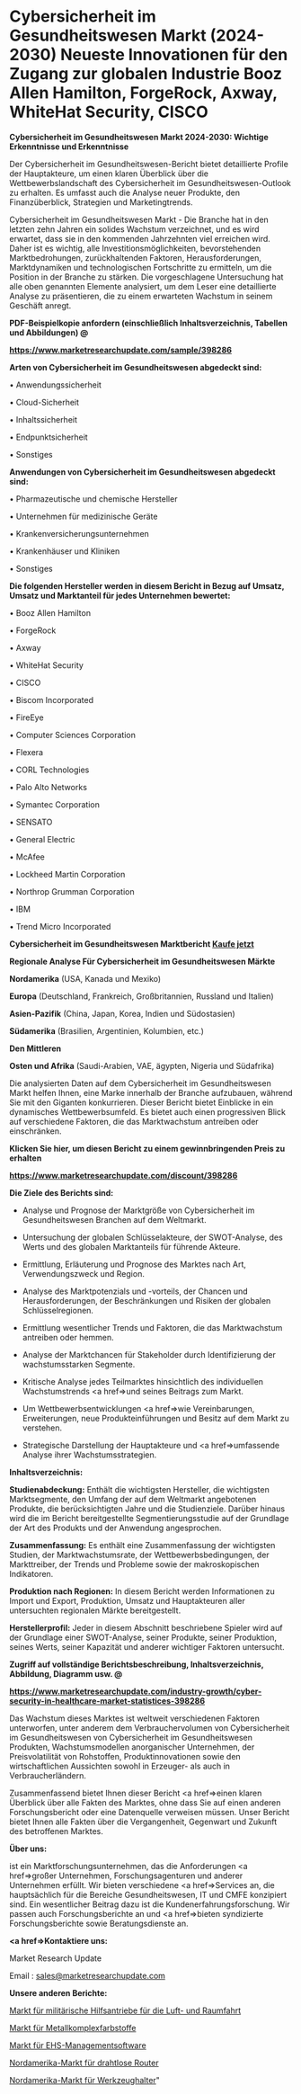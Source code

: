 # Cybersicherheit im Gesundheitswesen Markt (2024-2030) Neueste Innovationen für den Zugang zur globalen Industrie Booz Allen Hamilton, ForgeRock, Axway, WhiteHat Security, CISCO

<strong>Cybersicherheit im Gesundheitswesen Markt 2024-2030: Wichtige Erkenntnisse und Erkenntnisse</strong>

Der Cybersicherheit im Gesundheitswesen-Bericht bietet detaillierte Profile der Hauptakteure, um einen klaren Überblick über die Wettbewerbslandschaft des Cybersicherheit im Gesundheitswesen-Outlook zu erhalten. Es umfasst auch die Analyse neuer Produkte, den Finanzüberblick, Strategien und Marketingtrends.

Cybersicherheit im Gesundheitswesen Markt - Die Branche hat in den letzten zehn Jahren ein solides Wachstum verzeichnet, und es wird erwartet, dass sie in den kommenden Jahrzehnten viel erreichen wird. Daher ist es wichtig, alle Investitionsmöglichkeiten, bevorstehenden Marktbedrohungen, zurückhaltenden Faktoren, Herausforderungen, Marktdynamiken und technologischen Fortschritte zu ermitteln, um die Position in der Branche zu stärken. Die vorgeschlagene Untersuchung hat alle oben genannten Elemente analysiert, um dem Leser eine detaillierte Analyse zu präsentieren, die zu einem erwarteten Wachstum in seinem Geschäft anregt.



<strong><b>PDF-Beispielkopie anfordern (einschließlich Inhaltsverzeichnis, Tabellen und Abbildungen) @ </b></strong>

<strong><a href=https://www.marketresearchupdate.com/sample/398286>

<strong>https://www.marketresearchupdate.com/sample/398286</u></a></strong></strong>



<strong>Arten von Cybersicherheit im Gesundheitswesen abgedeckt sind:</strong>

• Anwendungssicherheit

• Cloud-Sicherheit

• Inhaltssicherheit

• Endpunktsicherheit

• Sonstiges



<strong>Anwendungen von Cybersicherheit im Gesundheitswesen abgedeckt sind:</strong>

• Pharmazeutische und chemische Hersteller

• Unternehmen für medizinische Geräte

• Krankenversicherungsunternehmen

• Krankenhäuser und Kliniken

• Sonstiges



<strong>Die folgenden Hersteller werden in diesem Bericht in Bezug auf Umsatz, Umsatz und Marktanteil für jedes Unternehmen bewertet:</strong>

• Booz Allen Hamilton

• ForgeRock

• Axway

• WhiteHat Security

• CISCO

• Biscom Incorporated

• FireEye

• Computer Sciences Corporation

• Flexera

• CORL Technologies

• Palo Alto Networks

• Symantec Corporation

• SENSATO

• General Electric

• McAfee

• Lockheed Martin Corporation

• Northrop Grumman Corporation

• IBM

• Trend Micro Incorporated



<strong>Cybersicherheit im Gesundheitswesen Marktbericht <a href=https://www.marketresearchupdate.com/buynow/398286>Kaufe jetzt</a></strong>



<strong>Regionale Analyse Für Cybersicherheit im Gesundheitswesen Märkte</strong>



<strong>Nordamerika</strong> (USA, Kanada und Mexiko)



<strong>Europa</strong> (Deutschland, Frankreich, Großbritannien, Russland und Italien)



<strong>Asien-Pazifik</strong> (China, Japan, Korea, Indien und Südostasien)



<strong>Südamerika</strong> (Brasilien, Argentinien, Kolumbien, etc.)



<strong>Den Mittleren</strong> 

<strong>Osten und Afrika</strong> (Saudi-Arabien, VAE, ägypten, Nigeria und Südafrika)

Die analysierten Daten auf dem Cybersicherheit im Gesundheitswesen Markt helfen Ihnen, eine Marke innerhalb der Branche aufzubauen, während Sie mit den Giganten konkurrieren. Dieser Bericht bietet Einblicke in ein dynamisches Wettbewerbsumfeld. Es bietet auch einen progressiven Blick auf verschiedene Faktoren, die das Marktwachstum antreiben oder einschränken.



<strong>Klicken Sie hier, um diesen Bericht zu einem gewinnbringenden Preis zu erhalten
</strong>

<strong><a href=https://www.marketresearchupdate.com/discount/398286>https://www.marketresearchupdate.com/discount/398286</b></u></strong></a>



<strong>Die Ziele des Berichts sind:</strong>

- Analyse und Prognose der Marktgröße von Cybersicherheit im Gesundheitswesen Branchen auf dem Weltmarkt.

- Untersuchung der globalen Schlüsselakteure, der SWOT-Analyse, des Werts und des globalen Marktanteils für führende Akteure.

- Ermittlung, Erläuterung und Prognose des Marktes nach Art, Verwendungszweck und Region.

- Analyse des Marktpotenzials und -vorteils, der Chancen und Herausforderungen, der Beschränkungen und Risiken der globalen Schlüsselregionen.

- Ermittlung wesentlicher Trends und Faktoren, die das Marktwachstum antreiben oder hemmen.

- Analyse der Marktchancen für Stakeholder durch Identifizierung der wachstumsstarken Segmente.

- Kritische Analyse jedes Teilmarktes hinsichtlich des individuellen Wachstumstrends <a href=>und</a> seines Beitrags zum Markt.

- Um Wettbewerbsentwicklungen <a href=>wie</a> Vereinbarungen, Erweiterungen, neue Produkteinführungen und Besitz auf dem Markt zu verstehen.

- Strategische Darstellung der Hauptakteure und <a href=>umfas</a>sende Analyse ihrer Wachstumsstrategien.



<strong>Inhaltsverzeichnis:</strong>



<strong>Studienabdeckung:</strong> Enthält die wichtigsten Hersteller, die wichtigsten Marktsegmente, den Umfang der auf dem Weltmarkt angebotenen Produkte, die berücksichtigten Jahre und die Studienziele. Darüber hinaus wird die im Bericht bereitgestellte Segmentierungsstudie auf der Grundlage der Art des Produkts und der Anwendung angesprochen.



<strong>Zusammenfassung:</strong> Es enthält eine Zusammenfassung der wichtigsten Studien, der Marktwachstumsrate, der Wettbewerbsbedingungen, der Markttreiber, der Trends und Probleme sowie der makroskopischen Indikatoren.



<strong>Produktion nach Regionen:</strong> In diesem Bericht werden Informationen zu Import und Export, Produktion, Umsatz und Hauptakteuren aller untersuchten regionalen Märkte bereitgestellt.



<strong>Herstellerprofil:</strong> Jeder in diesem Abschnitt beschriebene Spieler wird auf der Grundlage einer SWOT-Analyse, seiner Produkte, seiner Produktion, seines Werts, seiner Kapazität und anderer wichtiger Faktoren untersucht.



<strong><b>Zugriff auf vollständige Berichtsbeschreibung, Inhaltsverzeichnis, Abbildung, Diagramm usw. @ </b></strong>

<strong><a href=https://www.marketresearchupdate.com/industry-growth/cyber-security-in-healthcare-market-statistices-398286>https://www.marketresearchupdate.com/industry-growth/cyber-security-in-healthcare-market-statistices-398286</a></strong>

Das Wachstum dieses Marktes ist weltweit verschiedenen Faktoren unterworfen, unter anderem dem Verbrauchervolumen von Cybersicherheit im Gesundheitswesen von Cybersicherheit im Gesundheitswesen Produkten, Wachstumsmodellen anorganischer Unternehmen, der Preisvolatilität von Rohstoffen, Produktinnovationen sowie den wirtschaftlichen Aussichten sowohl in Erzeuger- als auch in Verbraucherländern.

Zusammenfassend bietet Ihnen dieser Bericht <a href=>einen</a> klaren Überblick über alle Fakten des Marktes, ohne dass Sie auf einen anderen Forschungsbericht oder eine Datenquelle verweisen müssen. Unser Bericht bietet Ihnen alle Fakten über die Vergangenheit, Gegenwart und Zukunft des betroffenen Marktes.



<strong>Über uns:</strong>

 ist ein Marktforschungsunternehmen, das die Anforderungen <a href=>großer</a> Unternehmen, Forschungsagenturen und anderer Unternehmen erfüllt. Wir bieten verschiedene <a href=>Services</a> an, die hauptsächlich für die Bereiche Gesundheitswesen, IT und CMFE konzipiert sind. Ein wesentlicher Beitrag dazu ist die Kundenerfahrungsforschung. Wir passen auch Forschungsberichte an und <a href=>bieten</a> syndizierte Forschungsberichte sowie Beratungsdienste an.



<strong><a href=>Kontaktiere uns:</a></strong>

Market Research Update

Email : sales@marketresearchupdate.com



<strong>Unsere anderen Berichte:</strong>

<a href=https://www.linkedin.com/pulse/aerospace-military-auxiliary-power-units-market>Markt für militärische Hilfsantriebe für die Luft- und Raumfahrt</a>

<a href=https://www.linkedin.com/pulse/metal-complex-dyes-market-outlooks-2023-size-shares-growth>Markt für Metallkomplexfarbstoffe</a>

<a href=https://www.linkedin.com/pulse/ehs-management-software-market-size-share-outlook-growth>Markt für EHS-Managementsoftware</a>

<a href=https://www.linkedin.com/pulse/north-america-wireless-router-market-analysis>Nordamerika-Markt für drahtlose Router</a>

<a href=https://www.linkedin.com/pulse/north-america-tool-holders-market-2023-usd->Nordamerika-Markt für Werkzeughalter</a>"
